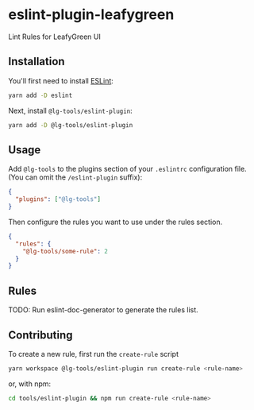 # eslint-plugin-leafygreen

Lint Rules for LeafyGreen UI

## Installation

You'll first need to install [ESLint](https://eslint.org/):

```sh
yarn add -D eslint
```

Next, install `@lg-tools/eslint-plugin`:

```sh
yarn add -D @lg-tools/eslint-plugin
```

## Usage

Add `@lg-tools` to the plugins section of your `.eslintrc` configuration file. (You can omit the `/eslint-plugin` suffix):

```json
{
  "plugins": ["@lg-tools"]
}
```

Then configure the rules you want to use under the rules section.

```json
{
  "rules": {
    "@lg-tools/some-rule": 2
  }
}
```

## Rules

<!-- begin auto-generated rules list -->

TODO: Run eslint-doc-generator to generate the rules list.

<!-- end auto-generated rules list -->

## Contributing

To create a new rule, first run the `create-rule` script

```sh
yarn workspace @lg-tools/eslint-plugin run create-rule <rule-name>
```

or, with npm:

```sh
cd tools/eslint-plugin && npm run create-rule <rule-name>
```
